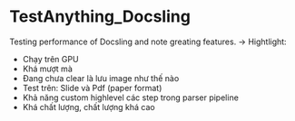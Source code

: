 # TestAnything_Docsling
Testing performance of Docsling and note greating features.
-> Hightlight: 
- Chạy trên GPU
- Khá mượt mà 
- Đang chưa clear là lưu image như thế nào 
- Test trên: Slide và  Pdf (paper format)
- Khả năng custom highlevel các step trong parser pipeline
- Khá chất lượng, chất lượng khá cao